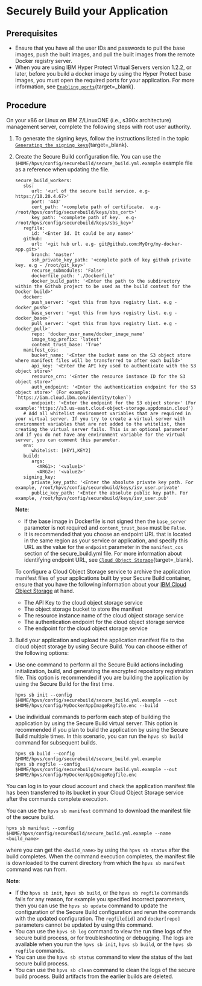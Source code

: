 # Securely Build your Application


## Prerequisites

- Ensure that you have all the user IDs and passwords to pull the base images, push the built images, and pull the built images from the remote Docker registry server.
- When you are using IBM Hyper Protect Virtual Servers version 1.2.2, or later, before you build a docker image by using the Hyper Protect base images, you must open the required ports for your application. For more information, see [`Enabling ports`](sbs-ports-setup.md){target=_blank}.

## Procedure

On your x86 or Linux on IBM Z/LinuxONE (i.e., s390x architecture) management server, complete the following steps with root user authority.

1. To generate the signing keys, follow the instructions listed in the topic [`Generating the signing keys`](../byoi/gen_sign_key.md){target=_blank}.

2. Create the Secure Build configuration file. You can use the `$HOME/hpvs/config/securebuild/secure_build.yml.example` example file as a reference when updating the file.

   ```
   secure_build_workers:
      sbs:
         url: '<url of the secure build service. e.g- https://10.20.4.67>'
         port: '443'
         cert_path: '<complete path of certificate.  e.g- /root/hpvs/config/securebuild/keys/sbs_cert>'
         key_path: '<complete path of key.  e.g- /root/hpvs/config/securebuild/keys/sbs_key>'
      regfile:
         id: '<Enter Id. It could be any name>'
      github:
         url: '<git hub url. e.g- git@github.com:MyOrg/my-docker-app.git>'
         branch: 'master'
         ssh_private_key_path: '<complete path of key github private key. e.g - /root/git_key>'
         recurse_submodules: 'False'
         dockerfile_path: './Dockerfile'
         docker_build_path: '<Enter the path to the subdirectory within the Github project to be used as the build context for the Docker build>'
      docker:
         push_server: '<get this from hpvs registry list. e.g - docker_push>'
         base_server: '<get this from hpvs registry list. e.g - docker_base>'
         pull_server: '<get this from hpvs registry list. e.g - docker_pull>'
         repo: 'docker_user_name/docker_image_name'
         image_tag_prefix: 'latest'
         content_trust_base: 'True'
      manifest_cos:
         bucket_name: '<Enter the bucket name on the S3 object store where manifest files will be transferred to after each build>'
         api_key: '<Enter the API key used to authenticate with the S3 object store>'
         resource_crn: '<Enter the resource instance ID for the S3 object store>'
         auth_endpoint: '<Enter the authentication endpoint for the S3 object store>' (For example: `https://iam.cloud.ibm.com/identity/token`)
         endpoint: '<Enter the endpoint for the S3 object store>' (For example:'https://s3.us-east.cloud-object-storage.appdomain.cloud')
      # Add all whitelist environment variables that are required in your virtual server. If you try to create a virtual server with environment variables that are not added to the whitelist, then creating the virtual server fails. This is an optional parameter and if you do not have any environment variable for the virtual server, you can comment this parameter.
      env:
         whitelist: [KEY1,KEY2]
      build:
         args:
           <ARG1>: '<value1>'
           <ARG2>: '<value2>'
      signing_key:
         private_key_path: '<Enter the absolute private key path. For example, /root/hpvs/config/securebuild/keys/isv_user.private'
         public_key_path: '<Enter the absolute public key path. For example, /root/hpvs/config/securebuild/keys/isv_user.pub'
   ```

   **Note**:   
   - If the base image in Dockerfile is not signed then the `base_server` parameter is not required and `content_trust_base` must be `False`.
   - It is recommended that you choose an endpoint URL that is located in the same region as your service or application, and specify this URL as the value for the `endpoint` parameter in the `manifest_cos` section of the secure_build.yml file. For more information about identifying endpoint URL, see [`Cloud Object Storage`](https://cloud.ibm.com/docs/cloud-object-storage?topic=cloud-object-storage-endpoints){target=_blank}.

   To configure a Cloud Object Storage service to archive the application manifest files of your applications built by your Secure Build container, ensure that you have the following information about your [IBM Cloud Object Storage](https://cloud.ibm.com/catalog/services/cloud-object-storage) at hand.
    * The API Key to the cloud object storage service
    * The object storage bucket to store the manifest
    * The resource instance name of the cloud object storage service
    * The authentication endpoint for the cloud object storage service
    * The endpoint for the cloud object storage service

3. Build your application and upload the application manifest file to the cloud object storage by using Secure Build. You can choose either of the following options:
  * Use one command to perform all the Secure Build actions including initialization, build, and generating the encrypted repository registration file. This option is recommended if you are building the application by using the Secure Build for the first time.
    ```
    hpvs sb init --config $HOME/hpvs/config/securebuild/secure_build.yml.example --out $HOME/hpvs/config/MyDockerAppImageRegfile.enc --build
    ```
  * Use individual commands to perform each step of building the application by using the Secure Build virtual server. This option is recommended if you plan to build the application by using the Secure Build multiple times. In this scenario, you can run the `hpvs sb build` command for subsequent builds.
    ```    
    hpvs sb build --config $HOME/hpvs/config/securebuild/secure_build.yml.example
    hpvs sb regfile --config $HOME/hpvs/config/securebuild/secure_build.yml.example --out $HOME/hpvs/config/MyDockerAppImageRegfile.enc
    ```
  You can log in to your cloud account and check the application manifest file has been transferred to its bucket in your Cloud Object Storage service after the commands complete execution.

  You can use the `hpvs sb manifest` command to download the manifest file of the secure build.
  ```
  hpvs sb manifest --config $HOME/hpvs/config/securebuild/secure_build.yml.example --name <build_name>
  ```
  where you can get the `<build_name>` by using the `hpvs sb status` after the build completes.
  When the command execution completes, the manifest file is downloaded to the current directory from which the `hpvs sb manifest` command was run from.

  **Note**:
   * If the `hpvs sb init`, `hpvs sb build`, or the `hpvs sb regfile` commands fails for any reason, for example you specified incorrect parameters, then you can use the `hpvs sb update` command to update the configuration of the Secure Build configuration and rerun the commands with the updated configuration. The `regfile[id]` and `docker[repo]` parameters cannot be updated by using this command.
   * You can use the `hpvs sb log` command to view the run time logs of the secure build process, or for troubleshooting or debugging. The logs are available when you run the `hpvs sb init`, `hpvs sb build`, or the `hpvs sb regfile` commands.
   * You can use the `hpvs sb status` command to view the status of the last secure build process.
   * You can use the `hpvs sb clean` command to clean the logs of the secure build process. Build artifacts from the earlier builds are deleted.    
